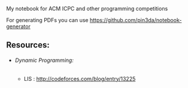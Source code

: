 My notebook for ACM ICPC and other programming competitions

For generating PDFs you can use https://github.com/pin3da/notebook-generator

## Resources:
- ###### Dynamic Programming:
    - LIS : http://codeforces.com/blog/entry/13225